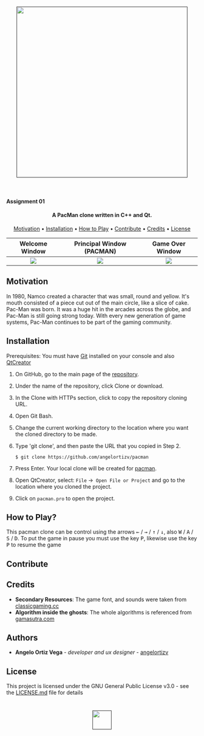 <h1 align="center">
  <br>
  <a href=""><img src="https://i.pinimg.com/originals/b4/ee/c4/b4eec4d093adbe9d8a3cbb40d024836a.png" width="450"></a>
  <br>
  <br>
</h1>

<h4>Assignment 01</h4>
<h4 align="center">A PacMan clone written in C++ and Qt.</h4>

<p align="center">
  <a href="#motivation">Motivation</a> •
  <a href="#installation">Installation</a> •
  <a href="#how-to-play">How to Play</a> •
  <a href="#contribute">Contribute</a> •
  <a href="#credits">Credits</a> •
  <a href="#license">License</a> 
</p>


 
 Welcome Window             | Principal Window (PACMAN) | Game Over Window          |
 :-------------------------:|:-------------------------:|:-------------------------:|
 ![](https://res.cloudinary.com/dek4evg4t/image/upload/v1562267062/ezgif.com-video-to-gif.gif)      | ![](https://res.cloudinary.com/dek4evg4t/image/upload/v1562267184/ezgif.com-video-to-gif_1.gif)     |![](https://res.cloudinary.com/dek4evg4t/image/upload/v1562268476/ezgif.com-video-to-gif_2.gif)      |
 
 

## Motivation

In 1980, Namco created a character that was small, round and yellow. It's mouth consisted of a piece cut out of the main circle, like a slice of cake. Pac-Man was born. It was a huge hit in the arcades across the globe, and Pac-Man is still going strong today. With every new generation of game systems, Pac-Man continues to be part of the gaming community.

## Installation

Prerequisites: You must have [Git](https://git-scm.com/book/es/v2/Inicio---Sobre-el-Control-de-Versiones-Instalaci%C3%B3n-de-Git) installed on your console and also [QtCreator](https://www.qt.io/download)

1. On GitHub, go to the main page of the [repository](https://github.com/angelortizv/pacman).
2. Under the name of the repository, click Clone or download.
3. In the Clone with HTTPs section, click to copy the repository cloning URL.
4. Open Git Bash.
5. Change the current working directory to the location where you want the cloned directory to be made.
6. Type 'git clone', and then paste the URL that you copied in Step 2.

   ```$ git clone https://github.com/angelortizv/pacman```
   
7. Press Enter. Your local clone will be created for [pacman](https://github.com/angelortizv/pacman).
8. Open QtCreator, select: `File` ->` Open File or Project` and go to the location where you cloned the project.
9. Click on `pacman.pro` to open the project.

## How to Play?
This pacman clone can be control using the arrows <kbd>&leftarrow;</kbd> / <kbd>&rightarrow;</kbd> / <kbd>&uparrow;</kbd> / <kbd>&downarrow;</kbd>, also <kbd>W</kbd> / <kbd>A</kbd> / <kbd>S</kbd> / <kbd>D</kbd>. To put the game in pause you must use the key <kbd>P</kbd>, likewise use the key <kbd>P</kbd> to resume the game


## Contribute


## Credits
* **Secondary Resources**: The game font, and sounds were taken from [classicgaming.cc](https://www.classicgaming.cc/classics/pac-man/)
* **Algorithm inside the ghosts**: The whole algorithms is referenced from [gamasutra.com](https://www.gamasutra.com/view/feature/3938/the_pacman_dossier.php?print=1)


## Authors
* **Angelo Ortiz Vega** - *developer and ux designer* - [angelortizv](https://github.com/angelortizv)

## License
This project is licensed under the GNU General Public License v3.0 - see the [LICENSE.md](https://github.com/angelortizv/pacman/blob/master/LICENSE) file for details

<h1 align="center">
  <a href=""><img src="https://res.cloudinary.com/dek4evg4t/image/upload/v1562055192/pac-man-logo-icon-512x512.png" width="50"></a>
  <br>
</h1>
 
